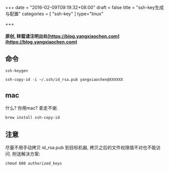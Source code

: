 +++
date = "2016-02-09T09:19:32+08:00"
draft = false
title = "ssh-key生成与配置"
categories = [ "ssh-key" ]
type="linux"

+++

#### 原创, 转载请注明出处[https://blog.yangxiaochen.com](https://blog.yangxiaochen.com)


## 命令

    ssh-keygen

    ssh-copy-id -i ~/.ssh/id_rsa.pub yangxiaochen@XXXXXX

<!-- more -->

## mac

什么? 你用mac? 拿走不谢.

    brew install ssh-copy-id

## 注意

尽量不用手动拷贝 id_rsa.pub 到目标机器, 拷贝之后的文件权限值不对也不能访问. 附送解决方案:

    chmod 600 authorized_keys
